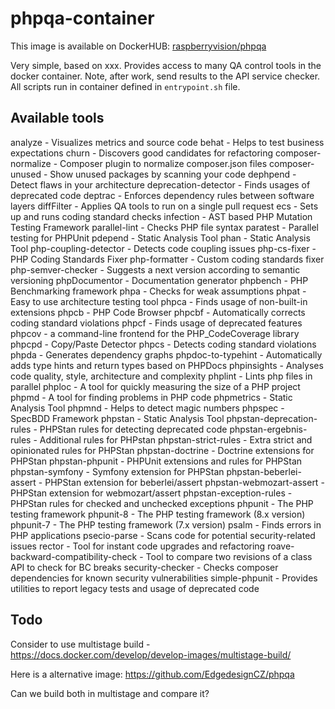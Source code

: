 # phpqa-container

This image is available on DockerHUB: [raspberryvision/phpqa](https://hub.docker.com/repository/docker/raspberryvision/phpqa)

Very simple, based on xxx. Provides access to many QA control tools in the docker container. Note, after work, send results to the API service checker. All scripts run in container defined in `entrypoint.sh` file.

## Available tools
analyze - Visualizes metrics and source code
behat - Helps to test business expectations
churn - Discovers good candidates for refactoring
composer-normalize - Composer plugin to normalize composer.json files
composer-unused - Show unused packages by scanning your code
dephpend - Detect flaws in your architecture
deprecation-detector - Finds usages of deprecated code
deptrac - Enforces dependency rules between software layers
diffFilter - Applies QA tools to run on a single pull request
ecs - Sets up and runs coding standard checks
infection - AST based PHP Mutation Testing Framework
parallel-lint - Checks PHP file syntax
paratest - Parallel testing for PHPUnit
pdepend - Static Analysis Tool
phan - Static Analysis Tool
php-coupling-detector - Detects code coupling issues
php-cs-fixer - PHP Coding Standards Fixer
php-formatter - Custom coding standards fixer
php-semver-checker - Suggests a next version according to semantic versioning
phpDocumentor - Documentation generator
phpbench - PHP Benchmarking framework
phpa - Checks for weak assumptions
phpat - Easy to use architecture testing tool
phpca - Finds usage of non-built-in extensions
phpcb - PHP Code Browser
phpcbf - Automatically corrects coding standard violations
phpcf - Finds usage of deprecated features
phpcov - a command-line frontend for the PHP_CodeCoverage library
phpcpd - Copy/Paste Detector
phpcs - Detects coding standard violations
phpda - Generates dependency graphs
phpdoc-to-typehint - Automatically adds type hints and return types based on PHPDocs
phpinsights - Analyses code quality, style, architecture and complexity
phplint - Lints php files in parallel
phploc - A tool for quickly measuring the size of a PHP project
phpmd - A tool for finding problems in PHP code
phpmetrics - Static Analysis Tool
phpmnd - Helps to detect magic numbers
phpspec - SpecBDD Framework
phpstan - Static Analysis Tool
phpstan-deprecation-rules - PHPStan rules for detecting deprecated code
phpstan-ergebnis-rules - Additional rules for PHPstan
phpstan-strict-rules - Extra strict and opinionated rules for PHPStan
phpstan-doctrine - Doctrine extensions for PHPStan
phpstan-phpunit - PHPUnit extensions and rules for PHPStan
phpstan-symfony - Symfony extension for PHPStan
phpstan-beberlei-assert - PHPStan extension for beberlei/assert
phpstan-webmozart-assert - PHPStan extension for webmozart/assert
phpstan-exception-rules - PHPStan rules for checked and unchecked exceptions
phpunit - The PHP testing framework
phpunit-8 - The PHP testing framework (8.x version)
phpunit-7 - The PHP testing framework (7.x version)
psalm - Finds errors in PHP applications
psecio-parse - Scans code for potential security-related issues
rector - Tool for instant code upgrades and refactoring
roave-backward-compatibility-check - Tool to compare two revisions of a class API to check for BC breaks
security-checker - Checks composer dependencies for known security vulnerabilities
simple-phpunit - Provides utilities to report legacy tests and usage of deprecated code

## Todo
Consider to use multistage build - https://docs.docker.com/develop/develop-images/multistage-build/

Here is a alternative image:
https://github.com/EdgedesignCZ/phpqa

Can we build both in multistage and compare it?
